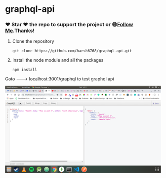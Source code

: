 # graphql-api

### :heart: Star :heart: the repo to support the project or :smile:[Follow Me](https://github.com/harsh6768).Thanks!

1. Clone the repository
   
       git clone https://github.com/harsh6768/graphql-api.git
       
2. Install the node module and all the packages

       npm install
      

Goto ---> localhost:3001/graphql to test graphql api

<img src="https://github.com/harsh6768/graphql-api/blob/master/Images/Screenshot%20from%202019-10-12%2014-11-15.png" alt=""/>
